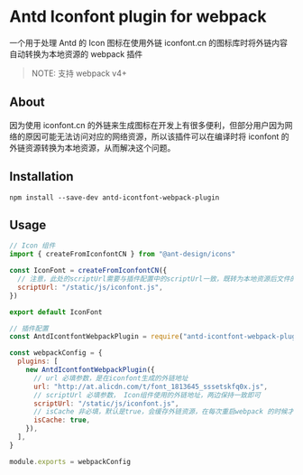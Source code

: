 # Antd Iconfont plugin for webpack

一个用于处理 Antd 的 Icon 图标在使用外链 iconfont.cn 的图标库时将外链内容自动转换为本地资源的 webpack 插件

> NOTE: 支持 webpack v4+

## About

因为使用 iconfont.cn 的外链来生成图标在开发上有很多便利，但部分用户因为网络的原因可能无法访问对应的网络资源，所以该插件可以在编译时将 iconfont 的外链资源转换为本地资源，从而解决这个问题。

## Installation

`npm install --save-dev antd-icontfont-webpack-plugin`

## Usage

```js
// Icon 组件
import { createFromIconfontCN } from "@ant-design/icons"

const IconFont = createFromIconfontCN({
  // 注意，此处的scriptUrl需要与插件配置中的scriptUrl一致，既转为本地资源后文件的所在位置
  scriptUrl: "/static/js/iconfont.js",
})

export default IconFont
```

```js
// 插件配置
const AntdIcontfontWebpackPlugin = require("antd-icontfont-webpack-plugin")

const webpackConfig = {
  plugins: [
    new AntdIcontfontWebpackPlugin({
      // url 必填参数，是在iconfont生成的外链地址
      url: "http://at.alicdn.com/t/font_1813645_sssetskfq0x.js",
      // scriptUrl 必填参数， Icon组件使用的外链地址，两边保持一致即可
      scriptUrl: "/static/js/iconfont.js",
      // isCache 非必填，默认是true，会缓存外链资源，在每次重启webpack 的时候才会重新加载新的
      isCache: true,
    }),
  ],
}

module.exports = webpackConfig
```
